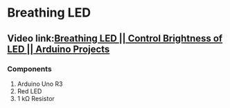 # Breathing LED
## Video link:[Breathing LED || Control Brightness of LED || Arduino Projects](https://www.youtube.com/watch?v=HfBXMuKdtLY&list=PLWqnlHhsmcI4eBDLBtaZs16XZq0WL1SlP&index=28)

### Components
1. Arduino Uno R3
2. Red LED
3. 1 kΩ Resistor

